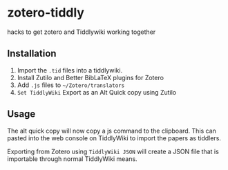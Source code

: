 # zotero-tiddly
hacks to get zotero and Tiddlywiki working together


## Installation

1. Import the `.tid` files into a tiddlywiki.
2. Install Zutilo and Better BibLaTeX plugins for Zotero
3. Add `.js` files to `~/Zotero/translators`
4. `Set TiddlyWiki` Export as an Alt Quick copy using Zutilo

## Usage

The alt quick copy will now copy a js command to the clipboard. This can pasted into the web console on TiddlyWiki to import the papers as tiddlers.

Exporting from Zotero using `TiddlyWiki JSON` will create a JSON file that is importable through normal TiddlyWiki means.
